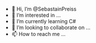 - 👋 Hi, I’m @SebastainPreiss
- 👀 I’m interested in ...
- 🌱 I’m currently learning C#
- 💞️ I’m looking to collaborate on ...
- 📫 How to reach me ...

<!---
SebastainPreiss/SebastainPreiss is a ✨ special ✨ repository because its `README.md` (this file) appears on your GitHub profile.
You can click the Preview link to take a look at your changes.
--->
